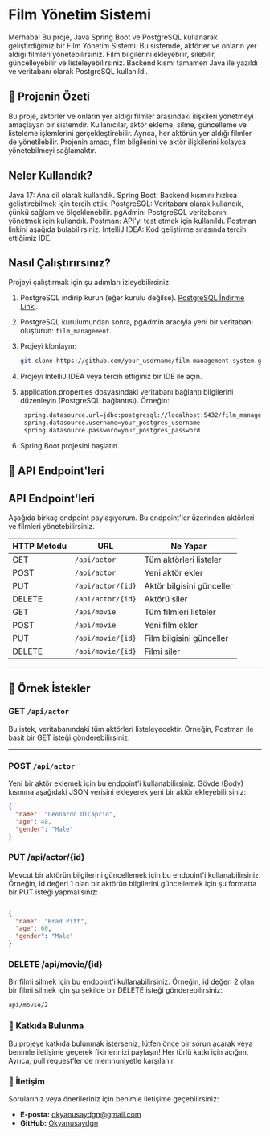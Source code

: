 # Film Yönetim Sistemi
Merhaba! Bu proje, Java Spring Boot ve PostgreSQL kullanarak geliştirdiğimiz bir Film Yönetim Sistemi. Bu sistemde, aktörler ve onların yer aldığı filmleri yönetebilirsiniz. Film bilgilerini ekleyebilir, silebilir, güncelleyebilir ve listeleyebilirsiniz. Backend kısmı tamamen Java ile yazıldı ve veritabanı olarak PostgreSQL kullanıldı.

## 📌 Projenin Özeti
Bu proje, aktörler ve onların yer aldığı filmler arasındaki ilişkileri yönetmeyi amaçlayan bir sistemdir. Kullanıcılar, aktör ekleme, silme, güncelleme ve listeleme işlemlerini gerçekleştirebilir. Ayrıca, her aktörün yer aldığı filmler de yönetilebilir. Projenin amacı, film bilgilerini ve aktör ilişkilerini kolayca yönetebilmeyi sağlamaktır.

## Neler Kullandık?
Java 17: Ana dil olarak kullandık.
Spring Boot: Backend kısmını hızlıca geliştirebilmek için tercih ettik.
PostgreSQL: Veritabanı olarak kullandık, çünkü sağlam ve ölçeklenebilir.
pgAdmin: PostgreSQL veritabanını yönetmek için kullandık.
Postman: API’yi test etmek için kullanıldı. Postman linkini aşağıda bulabilirsiniz.
IntelliJ IDEA: Kod geliştirme sırasında tercih ettiğimiz IDE.

## Nasıl Çalıştırırsınız?

Projeyi çalıştırmak için şu adımları izleyebilirsiniz:

1. PostgreSQL indirip kurun (eğer kurulu değilse). [PostgreSQL İndirme Linki](https://www.postgresql.org/download/).
2. PostgreSQL kurulumundan sonra, pgAdmin aracıyla yeni bir veritabanı oluşturun: `film_management`.
3. Projeyi klonlayın:
   ```bash
   git clone https://github.com/your_username/film-management-system.git

4. Projeyi IntelliJ IDEA veya tercih ettiğiniz bir IDE ile açın.
5. application.properties dosyasındaki veritabanı bağlantı bilgilerini düzenleyin (PostgreSQL bağlantısı).
   Örneğin:
   
   ```bash
    spring.datasource.url=jdbc:postgresql://localhost:5432/film_management
    spring.datasource.username=your_postgres_username
    spring.datasource.password=your_postgres_password

7. Spring Boot projesini başlatın.

## 📡 API Endpoint'leri
## API Endpoint'leri

Aşağıda birkaç endpoint paylaşıyorum. Bu endpoint'ler üzerinden aktörleri ve filmleri yönetebilirsiniz.

| HTTP Metodu | URL                | Ne Yapar                |
|-------------|--------------------|-------------------------|
| GET         | `/api/actor`       | Tüm aktörleri listeler  |
| POST        | `/api/actor`       | Yeni aktör ekler        |
| PUT         | `/api/actor/{id}`  | Aktör bilgisini günceller |
| DELETE      | `/api/actor/{id}`  | Aktörü siler            |
| GET         | `/api/movie`       | Tüm filmleri listeler   |
| POST        | `/api/movie`       | Yeni film ekler         |
| PUT         | `/api/movie/{id}`  | Film bilgisini günceller |
| DELETE      | `/api/movie/{id}`  | Filmi siler             |

---

## 📄 Örnek İstekler

### GET `/api/actor`

Bu istek, veritabanındaki tüm aktörleri listeleyecektir. Örneğin, Postman ile basit bir GET isteği gönderebilirsiniz.

---

### POST `/api/actor`

Yeni bir aktör eklemek için bu endpoint'i kullanabilirsiniz. Gövde (Body) kısmına aşağıdaki JSON verisini ekleyerek yeni bir aktör ekleyebilirsiniz:

```json
{
  "name": "Leonardo DiCaprio",
  "age": 48,
  "gender": "Male"
}
```
### PUT /api/actor/{id}

Mevcut bir aktörün bilgilerini güncellemek için bu endpoint'i kullanabilirsiniz. Örneğin, id değeri 1 olan bir aktörün bilgilerini güncellemek için şu formatta bir PUT isteği yapmalısınız:
```json

{
  "name": "Brad Pitt",
  "age": 60,
  "gender": "Male"
}

```

###  DELETE /api/movie/{id}

Bir filmi silmek için bu endpoint'i kullanabilirsiniz. Örneğin, id değeri 2 olan bir filmi silmek için şu şekilde bir DELETE isteği gönderebilirsiniz:

 ```bash
 api/movie/2
```

### 🤝 Katkıda Bulunma
Bu projeye katkıda bulunmak isterseniz, lütfen önce bir sorun açarak veya benimle iletişime geçerek fikirlerinizi paylaşın! Her türlü katkı için açığım. Ayrıca, pull request’ler de memnuniyetle karşılanır.

### 📧 İletişim  
Sorularınız veya önerileriniz için benimle iletişime geçebilirsiniz:  

- **E-posta:** [okyanusaydgn@gmail.com](mailto:okyanusaydgn@gmail.com)  
- **GitHub:** [Okyanusaydgn](https://github.com/Okyanusaydgn)  
